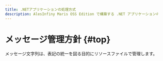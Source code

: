 ```yaml
---
title: .NETアプリケーションの処理方式
description: AlesInfiny Maris OSS Edition で構築する .NET アプリケーションの共通的な処理方式を解説します。
---
```


# メッセージ管理方針 {#top}

メッセージ文字列は、表記の統一を図る目的にリソースファイルで管理します。
